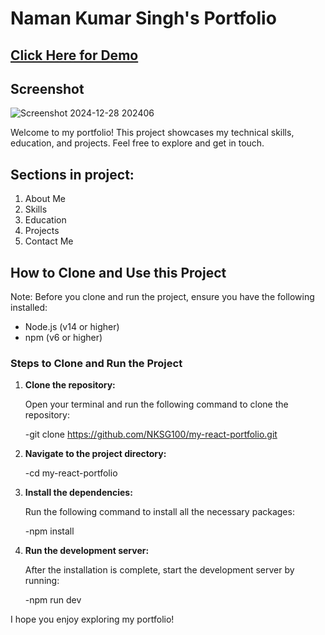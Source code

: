 # Naman Kumar Singh's Portfolio  

## [Click Here for Demo](https://naman-kumar-singh-portfolio.vercel.app/)   

## Screenshot
![Screenshot 2024-12-28 202406](https://github.com/user-attachments/assets/c9166251-439a-403b-afe0-8010757e242e)  

Welcome to my portfolio! This project showcases my technical skills, education, and projects. Feel free to explore and get in touch.

## Sections in project:
1. About Me
2. Skills
3. Education
4. Projects
5. Contact Me

## How to Clone and Use this Project

Note: Before you clone and run the project, ensure you have the following installed:

- Node.js (v14 or higher)
- npm (v6 or higher)

### Steps to Clone and Run the Project

1. **Clone the repository:**

   Open your terminal and run the following command to clone the repository:

   -git clone https://github.com/NKSG100/my-react-portfolio.git

2. **Navigate to the project directory:**
  
   -cd  my-react-portfolio  

3. **Install the dependencies:**

   Run the following command to install all the necessary packages:
  
   -npm install
     
4. **Run the development server:**

   After the installation is complete, start the development server by running:

   -npm run dev
  

I hope you enjoy exploring my portfolio!
```
